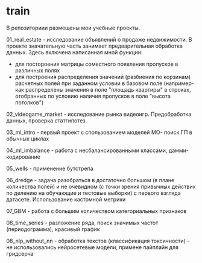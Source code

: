 # train

В репозиториии размещены мои учебные проекты.

01_real_estate - исследование объявлений о продаже недвижимости. В проекте значательную часть занимает предварительная обработка данных. Здесь включена написанная мной функции:
- для постороения матрицы соместного появления пропусков в различных полях
- для построения распределения значений (разбиения по корзинам) расчетных полей при заданном условии в базовом поле (например- как распределены значения в поле "площадь квартиры" в строках, отобранных по условию наличия пропусков в поле "высота потолков")

02_videogame_market - исследование рынка видеоигр. Предобработка данных, проверка статгипотез.

03_ml_intro - первый проект с спользованием моделей МО- поиск ГП в обычных циклах

04_ml_imbalance - работа с несбалансированными классами, дамми-кодирование

05_wells - применение бутстрепа

06_dredge - задача разобраться в достаточно большом (в плане количества полей) и не очевидном (с точки зрения привычных действих по делению на обучающие и тестовые выборки) с первого взгляда датасете. Использование кастомной метрики

07_GBM - работа с большим количеством категориальных признаков

08_time_series - разложение ряда, поиск значимых частот (периодограмма), красивый график

08_nlp_without_nn - обработка текстов (классификация токсичности) - не использовались нейросетевые модели, примене пайплайн для гридсерча